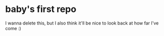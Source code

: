 # baby's first repo
I wanna delete this, but I also think it'll be nice to look back at how far I've come :)
